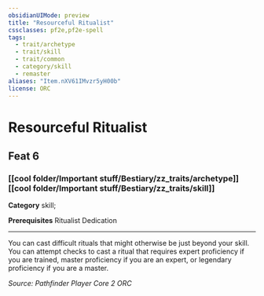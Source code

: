 ```yaml
---
obsidianUIMode: preview
title: "Resourceful Ritualist"
cssclasses: pf2e,pf2e-spell
tags:
  - trait/archetype
  - trait/skill
  - trait/common
  - category/skill
  - remaster
aliases: "Item.nXV61IMvzr5yH00b"
license: ORC
---
```

# Resourceful Ritualist
## Feat 6
### [[cool folder/Important stuff/Bestiary/zz_traits/archetype]][[cool folder/Important stuff/Bestiary/zz_traits/skill]]

**Category** skill; 



**Prerequisites** Ritualist Dedication
* * *
You can cast difficult rituals that might otherwise be just beyond your skill. You can attempt checks to cast a ritual that requires expert proficiency if you are trained, master proficiency if you are an expert, or legendary proficiency if you are a master.

*Source: Pathfinder Player Core 2*
*ORC*